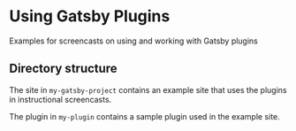 # Using Gatsby Plugins

Examples for screencasts on using and working with Gatsby plugins

## Directory structure

The site in `my-gatsby-project` contains an example site that uses the plugins in instructional screencasts.

The plugin in `my-plugin` contains a sample plugin used in the example site.
